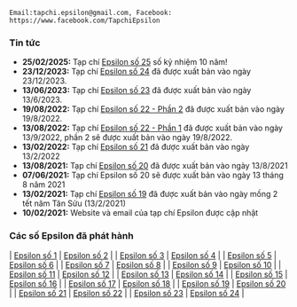     Email:tapchi.epsilon@gmail.com, Facebook: https://www.facebook.com/TapchiEpsilon

### Tin tức 
* **25/02/2025:** Tạp chí [Epsilon số 25](/archives/Epsilon_vol25_2025February.pdf) số kỷ nhiệm 10 năm! 
* **23/12/2023:** Tạp chí [Epsilon số 24](/archives/Epsilon_vol24_2023December.pdf) đã được xuất bản vào ngày 23/12/2023. 
* **13/06/2023:** Tạp chí [Epsilon số 23](/archives/Epsilon_vol23_2023June.pdf) đã được xuất bản vào ngày 13/6/2023. 
* **19/08/2022:** Tạp chí [Epsilon số 22 - Phần 2](/archives/Epsilon_vol22_2022August.pdf) đã được xuất bản vào ngày 19/8/2022.
* **13/08/2022:** Tạp chí [Epsilon số 22 - Phần 1](/archives/Epsilon_vol22_2022August.pdf) đã được xuất bản vào ngày 13/9/2022, phần 2 sẽ được xuất bản vào ngày 19/8/2022.
* **13/02/2022:** Tạp chí [Epsilon số 21](/archives/Epsilon_vol21_2022February.pdf) đã được xuất bản vào ngày 13/2/2022
* **13/08/2021:** Tạp chí [Epsilon số 20](/archives/epsilon_vol20_2021August.pdf) đã được xuất bản vào ngày 13/8/2021
* **07/06/2021:** Tạp chí Epsilon số 20 sẽ được xuất bản vào ngày 13 tháng 8 năm 2021
* **13/02/2021:** Tạp chí [Epsilon số 19](/archives/epsilon_vol19_2021February.pdf) đã được xuất bản vào ngày mồng 2 tết năm Tân Sửu (13/2/2021)
* **10/02/2021:** Website và email của tạp chí Epsilon được cập nhật

### Các số Epsilon đã phát hành 
| [Epsilon số 1](/archives/epsilon_vol01_2015February.pdf) | [Epsilon số 2](/archives/epsilon_vol02_2015April.pdf) |
| [Epsilon số 3](/archives/epsilon_vol03_2015June.pdf) | [Epsilon số 4](/archives/epsilon_vol04_2015August_beta.pdf) |
| [Epsilon số 5](/archives/epsilon_vol05_2015October.pdf) | [Epsilon số 6](/archives/Epsilon_vol06_2015December.pdf) |
| [Epsilon số 7](/archives/epsilon_vol07_2016February.pdf) | [Epsilon số 8](/archives/epsilon_vol08_2016April.pdf) |
| [Epsilon số 9](/archives/epsilon_vol09_2016June.pdf) | [Epsilon số 10](/archives/epsilon_vol10_2016August.pdf) |
| [Epsilon số 11](/archives/epsilon_vol11_2016October.pdf) | [Epsilon số 12](/archives/epsilon_vol12_2016December.pdf) |
| [Epsilon số 13](/archives/epsilon_vol13_2017February.pdf) | [Epsilon số 14](/archives/epsilon_vol14_2018December.pdf) |
| [Epsilon số 15](/archives/epsilon_vol15_2019June.pdf) | [Epsilon số 16](/archives/epsilon_vol16_2019December.pdf) |
| [Epsilon số 17](/archives/epsilon_vol17_2020April.pdf) | [Epsilon số 18](/archives/epsilon_vol18_2020August.pdf) |
| [Epsilon số 19](/archives/epsilon_vol19_2021February.pdf) | [Epsilon số 20](/archives/epsilon_vol20_2021August.pdf) |
| [Epsilon số 21](/archives/Epsilon_vol21_2022February.pdf) | [Epsilon số 22](/archives/Epsilon_vol22_2022August.pdf) |
| [Epsilon số 23](/archives/epsilon_vol23_2023June.pdf) | [Epsilon số 24](/archives/Epsilon_vol24_2023December.pdf) |
